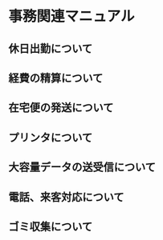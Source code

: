 # 事務関連マニュアル
## 休日出勤について
## 経費の精算について
## 在宅便の発送について
## プリンタについて
## 大容量データの送受信について
## 電話、来客対応について
## ゴミ収集について
